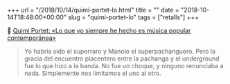 +++
url = "/2018/10/14/quimi-portet-lo.html"
title = ""
date = "2018-10-14T18:48:00+00:00"
slug = "quimi-portet-lo"
tags = ["retalls"]
+++

&#128206; [Quimi Portet: «Lo que yo siempre he hecho es música popular contemporánea»](https://www.jotdown.es/2018/10/quimi-portet-lo-que-yo-siempre-he-hecho-es-musica-popular-contemporanea-no-hago-rock-ni-blues-ni-ska-ni-musica-popular-catalana/)

> Yo habría sido el superraro y Manolo el superpachanguero. Pero la gracia del encuentro placentero entre la pachanga y el underground fue lo que hizo a la banda. No fue un choque, y ninguno renunciaba a nada. Simplemente nos limitamos el uno al otro.
